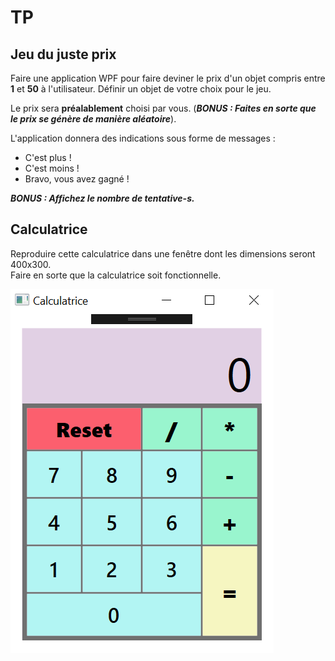 # TP

## Jeu du juste prix

Faire une application WPF pour faire deviner le prix d'un objet compris entre **1** et **50** à l'utilisateur. Définir un objet de votre choix pour le jeu.  

Le prix sera **préalablement** choisi par vous. (***BONUS : Faites en sorte que le prix se génère de manière aléatoire***).

L'application donnera des indications sous forme de messages :

* C'est plus !  
* C'est moins !  
* Bravo, vous avez gagné !  

***BONUS : Affichez le nombre de tentative-s.***

## Calculatrice  

Reproduire cette calculatrice dans une fenêtre dont les dimensions seront 400x300.  
Faire en sorte que la calculatrice soit fonctionnelle.  

![Calculatrice](partie-4-app-lourd/MiniApplication/TP_JustePrix_Calculatrice/Calculatrice.PNG)
